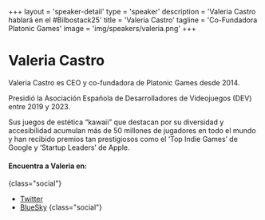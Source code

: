 +++
layout = 'speaker-detail'
type = 'speaker'
description = 'Valeria Castro hablará en el #Bilbostack25'
title = 'Valeria Castro'
tagline = 'Co-Fundadora Platonic Games'
image = 'img/speakers/valeria.png'
+++

# Valeria Castro
Valeria Castro es CEO y co-fundadora de Platonic Games desde 2014.  

Presidió la Asociación Española de Desarrolladores de Videojuegos (DEV) entre 2019 y 2023.  

Sus juegos de estética “kawaii” que destacan por su diversidad y accesibilidad acumulan más de 50 millones de jugadores en todo el mundo y han recibido premios tan prestigiosos como el ‘Top Indie Games’ de Google y ‘Startup Leaders’ de Apple.

#### Encuentra a Valeria en:

{class="social"}

- [Twitter](https://x.com/Noval33t)
- [BlueSky](https://bsky.app/profile/Noval33t.bsky.social)
  {class="social"}
